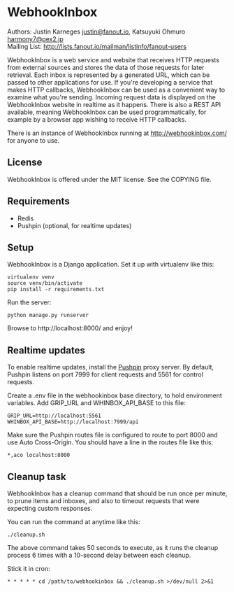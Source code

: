 WebhookInbox
============

Authors: Justin Karneges <justin@fanout.io>, Katsuyuki Ohmuro <harmony7@pex2.jp>  
Mailing List: http://lists.fanout.io/mailman/listinfo/fanout-users

WebhookInbox is a web service and website that receives HTTP requests from external sources and stores the data of those requests for later retrieval. Each inbox is represented by a generated URL, which can be passed to other applications for use. If you're developing a service that makes HTTP callbacks, WebhookInbox can be used as a convenient way to examine what you're sending. Incoming request data is displayed on the WebhookInbox website in realtime as it happens. There is also a REST API available, meaning WebhookInbox can be used programmatically, for example by a browser app wishing to receive HTTP callbacks.

There is an instance of WebhookInbox running at http://webhookinbox.com/ for anyone to use.

License
-------

WebhookInbox is offered under the MIT license. See the COPYING file.

Requirements
------------

  * Redis
  * Pushpin (optional, for realtime updates)

Setup
-----

WebhookInbox is a Django application. Set it up with virtualenv like this:

    virtualenv venv
    source venv/bin/activate
    pip install -r requirements.txt

Run the server:

    python manage.py runserver

Browse to http://localhost:8000/ and enjoy!

Realtime updates
----------------

To enable realtime updates, install the [Pushpin](http://pushpin.org/) proxy server. By default, Pushpin listens on port 7999 for client requests and 5561 for control requests.

Create a .env file in the webhookinbox base directory, to hold environment variables. Add GRIP_URL and WHINBOX_API_BASE to this file:

    GRIP_URL=http://localhost:5561
    WHINBOX_API_BASE=http://localhost:7999/api

Make sure the Pushpin routes file is configured to route to port 8000 and use Auto Cross-Origin. You should have a line in the routes file like this:

    *,aco localhost:8000

Cleanup task
------------

WebhookInbox has a cleanup command that should be run once per minute, to prune items and inboxes, and also to timeout requests that were expecting custom responses.

You can run the command at anytime like this:

    ./cleanup.sh

The above command takes 50 seconds to execute, as it runs the cleanup process 6 times with a 10-second delay between each cleanup.

Stick it in cron:

    * * * * * cd /path/to/webhookinbox && ./cleanup.sh >/dev/null 2>&1

